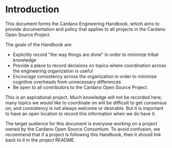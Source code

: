 # Introduction

This document forms the Cardano Engineering Handbook, which aims to provide documentation and policy that applies to all projects in the Cardano Open Source Project.

The goals of the Handbook are:
* Explicitly record "the way things are done" in order to minimize tribal knowledge
* Provide a place to record decisions on topics where coordination across the engineering organization is useful
* Encourage consistency across the organization in order to minimize cognitive overheads from unnecessary differences
* Be open to all contributors to the Cardano Open Source Project.

This is an aspirational project.
Much knowledge will not be recorded here; many topics we would like to coordinate on will be difficult to get consensus on; and consistency is not always welcome or desirable.
But it is important to have an open location to record this information when we do have it.

The target audience for this document is everyone working on a project owned by the Cardano Open Source Consortium.
To avoid confusion, we recommend that if a project is following this Handbook, then it should link back to it in the project README.
